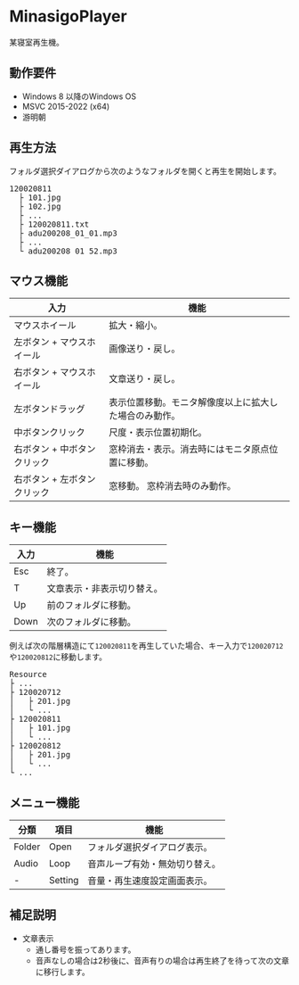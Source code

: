 # MinasigoPlayer
某寝室再生機。

## 動作要件
- Windows 8 以降のWindows OS
- MSVC 2015-2022 (x64)
- 游明朝

## 再生方法
フォルダ選択ダイアログから次のようなフォルダを開くと再生を開始します。
<pre>
120020811
  ├ 101.jpg
  ├ 102.jpg
  ├ ...
  ├ 120020811.txt
  ├ adu200208_01_01.mp3
  ├ ...
  └ adu200208_01_52.mp3
</pre>

## マウス機能

| 入力  | 機能  |
| --- | --- |
| マウスホイール | 拡大・縮小。 |
| 左ボタン + マウスホイール | 画像送り・戻し。 |
| 右ボタン + マウスホイール | 文章送り・戻し。 |
| 左ボタンドラッグ | 表示位置移動。モニタ解像度以上に拡大した場合のみ動作。 |
| 中ボタンクリック | 尺度・表示位置初期化。 |
| 右ボタン + 中ボタンクリック | 窓枠消去・表示。消去時にはモニタ原点位置に移動。 |
| 右ボタン + 左ボタンクリック | 窓移動。 窓枠消去時のみ動作。|


## キー機能

| 入力  | 機能  |
| --- | --- |
| Esc | 終了。 |
| T   | 文章表示・非表示切り替え。 |
| Up | 前のフォルダに移動。 |
| Down | 次のフォルダに移動。 |

例えば次の階層構造にて`120020811`を再生していた場合、キー入力で`120020712`や`120020812`に移動します。
<pre>
Resource
├ ...
├ 120020712
│   ├ 201.jpg
│   └ ...
├ 120020811
│   ├ 101.jpg
│   └ ...
├ 120020812
│   ├ 201.jpg
│   └ ...
└ ...
</pre>

## メニュー機能
| 分類 | 項目 | 機能 |
----|---- |---- 
Folder| Open| フォルダ選択ダイアログ表示。
Audio| Loop| 音声ループ有効・無効切り替え。
 -| Setting| 音量・再生速度設定画面表示。

## 補足説明
- 文章表示
  - 通し番号を振ってあります。
  - 音声なしの場合は2秒後に、音声有りの場合は再生終了を待って次の文章に移行します。
